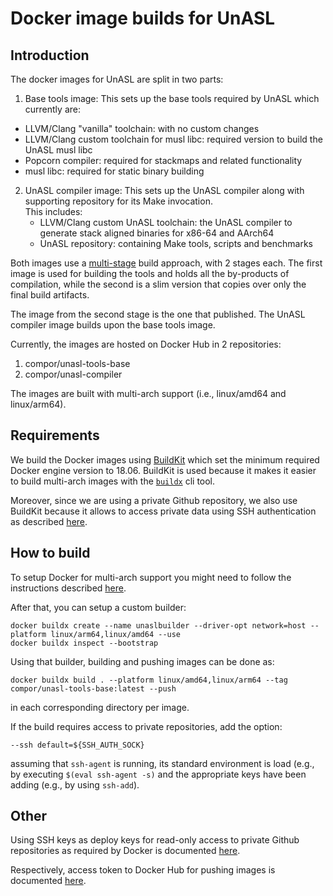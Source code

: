 # Docker image builds for UnASL

## Introduction

The docker images for UnASL are split in two parts:

1) Base tools image: This sets up the base tools required by UnASL which currently are:
  - LLVM/Clang "vanilla" toolchain: with no custom changes
  - LLVM/Clang custom toolchain for musl libc: required version to build the UnASL musl libc
  - Popcorn compiler: required for stackmaps and related functionality
  - musl libc: required for static binary building


2) UnASL compiler image: This sets up the UnASL compiler along with supporting repository for its Make invocation.  
   This includes:
   - LLVM/Clang custom UnASL toolchain: the UnASL compiler to generate stack aligned binaries for x86-64 and AArch64
   - UnASL repository: containing Make tools, scripts and benchmarks


Both images use a [multi-stage][1] build approach, with 2 stages each.
The first image is used for building the tools and holds all the by-products of compilation,
while the second is a slim version that copies over only the final build artifacts.

The image from the second stage is the one that published.
The UnASL compiler image builds upon the base tools image.

Currently, the images are hosted on Docker Hub in 2 repositories:

1) compor/unasl-tools-base
2) compor/unasl-compiler

The images are built with multi-arch support (i.e., linux/amd64 and linux/arm64).

## Requirements

We build the Docker images using [BuildKit][2] which set the minimum required Docker engine version to 18.06.
BuildKit is used because it makes it easier to build multi-arch images with the [`buildx`][3] cli tool.

Moreover, since we are using a private Github repository, we also use BuildKit because it allows to
access private data using SSH authentication as described [here][4].

## How to build

To setup Docker for multi-arch support you might need to follow the instructions described [here][5].

After that, you can setup a custom builder:

```
docker buildx create --name unaslbuilder --driver-opt network=host --platform linux/arm64,linux/amd64 --use
docker buildx inspect --bootstrap
```

Using that builder, building and pushing images can be done as:

```
docker buildx build . --platform linux/amd64,linux/arm64 --tag compor/unasl-tools-base:latest --push
```

in each corresponding directory per image.

If the build requires access to private repositories, add the option:

```
--ssh default=${SSH_AUTH_SOCK}
```

assuming that `ssh-agent` is running, its standard environment is load (e.g., by executing `$(eval ssh-agent -s)`
and the appropriate keys have been adding (e.g., by using `ssh-add`).


## Other

Using SSH keys as deploy keys for read-only access to private Github repositories
as required by Docker is documented [here][6].

Respectively, access token to Docker Hub for pushing images is documented [here][7].


[1]: https://docs.docker.com/develop/develop-images/multistage-build/
[2]: https://github.com/moby/buildkit
[3]: https://docs.docker.com/buildx/working-with-buildx/
[4]: https://docs.docker.com/develop/develop-images/build_enhancements/#using-ssh-to-access-private-data-in-builds
[5]: https://docs.docker.com/buildx/working-with-buildx/#build-multi-platform-images
[6]: https://docs.github.com/en/developers/overview/managing-deploy-keys
[7]: https://docs.docker.com/docker-hub/access-tokens/
